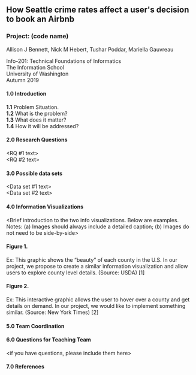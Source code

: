 ## How Seattle crime rates affect a user's decision to book an Airbnb
### Project: (code name)   
Allison J Bennett, Nick M Hebert, Tushar Poddar, Mariella Gauvreau

Info-201: Technical Foundations of Informatics  
The Information School  
University of Washington  
Autumn 2019

#### 1.0 Introduction   
  **1.1** Problem Situation. <text>  
  **1.2** What is the problem? <text>  
  **1.3** What does it matter? <text>  
  **1.4** How it will be addressed? <text>

#### 2.0 Research Questions   
  <RQ #1 text>  
  <RQ #2 text>

#### 3.0 Possible data sets  
  <Data set #1 text>  
  <Data set #2 text>

#### 4.0 Information Visualizations
  <Brief introduction to the two info visualizations. Below are examples.
  Notes: (a) Images should always include a detailed caption; (b) Images do not need to be side-by-side>

#### Figure 1.
Ex: This graphic shows the “beauty” of each county in the U.S. In our project, we propose to create a similar information visualization and allow users to explore county level details. (Source: USDA) [1]

#### Figure 2.
Ex: This interactive graphic allows the user to hover over a county and get details on demand. In our project, we would like to implement something similar. (Source: New York Times) [2]

#### 5.0 Team Coordination  
  <see project proposal element>

#### 6.0 Questions for Teaching Team
  <if you have questions, please include them here>

#### 7.0 References  

